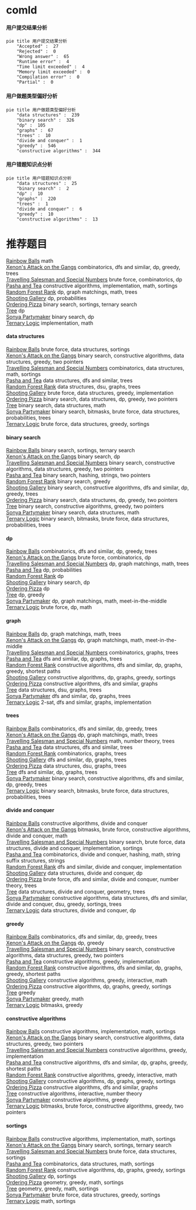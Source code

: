 # comld
<!-- tabs:start -->
#### **用户提交结果分析**

```mermaid
pie title 用户提交结果分析
    "Accepted" :  27
    "Rejected" :  0
    "Wrong answer" :  65
    "Runtime error" :  4
    "Time limit exceeded" :  4
    "Memory limit exceeded" :  0
    "Compilation error" :  0
    "Partial" :  0
```
#### **用户做题类型偏好分析**

```mermaid
pie title 用户做题类型偏好分析
    "data structures" :  239
    "binary search" :  326
    "dp" :  105
    "graphs" :  67
    "trees" :  10
    "divide and conquer" :  1
    "greedy" :  546
    "constructive algorithms" :  344
```
#### **用户错题知识点分析**

```mermaid
pie title 用户错题知识点分析
    "data structures" :  25
    "binary search" :  2
    "dp" :  10
    "graphs" :  220
    "trees" :  1
    "divide and conquer" :  6
    "greedy" :  10
    "constructive algorithms" :  13
```
<!-- tabs:end -->
# 推荐题目
[Rainbow Balls](http://codeforces.com/problemset/problem/850/F)		math		  
[Xenon's Attack on the Gangs](http://codeforces.com/problemset/problem/1292/C)		combinatorics,
                        dfs and similar,
                        dp,
                        greedy,
                        trees		  
[Travelling Salesman and Special Numbers](http://codeforces.com/problemset/problem/914/C)		brute force,
                        combinatorics,
                        dp		  
[Pasha and Tea](http://codeforces.com/problemset/problem/557/B)		constructive algorithms,
                        implementation,
                        math,
                        sortings		  
[Random Forest Rank](http://codeforces.com/problemset/problem/1067/E)		dp,
                        graph matchings,
                        math,
                        trees		  
[Shooting Gallery](http://codeforces.com/problemset/problem/30/C)		dp,
                        probabilities		  
[Ordering Pizza](http://codeforces.com/problemset/problem/865/B)		binary search,
                        sortings,
                        ternary search		  
[Tree](http://codeforces.com/problemset/problem/23/E)		dp		  
[Sonya Partymaker](http://codeforces.com/problemset/problem/713/E)		binary search,
                        dp		  
[Ternary Logic](http://codeforces.com/problemset/problem/136/B)		implementation,
                        math		  
<!-- tabs:start -->
#### **data structures**
[Rainbow Balls](http://codeforces.com/problemset/problem/103/D)		brute force,
                        data structures,
                        sortings		  
[Xenon's Attack on the Gangs](https://codeforces.com/contest/1405/problem/E)		binary search,
                        constructive algorithms,
                        data structures,
                        greedy,
                        two pointers		  
[Travelling Salesman and Special Numbers](http://codeforces.com/problemset/problem/1167/F)		combinatorics,
                        data structures,
                        math,
                        sortings		  
[Pasha and Tea](http://codeforces.com/problemset/problem/383/C)		data structures,
                        dfs and similar,
                        trees		  
[Random Forest Rank](http://codeforces.com/problemset/problem/915/F)		data structures,
                        dsu,
                        graphs,
                        trees		  
[Shooting Gallery](http://codeforces.com/problemset/problem/1495/E)		brute force,
                        data structures,
                        greedy,
                        implementation		  
[Ordering Pizza](http://codeforces.com/problemset/problem/1492/C)		binary search,
                        data structures,
                        dp,
                        greedy,
                        two pointers		  
[Tree](http://codeforces.com/problemset/problem/1490/G)		binary search,
                        data structures,
                        math		  
[Sonya Partymaker](http://codeforces.com/problemset/problem/1479/D)		binary search,
                        bitmasks,
                        brute force,
                        data structures,
                        probabilities,
                        trees		  
[Ternary Logic](http://codeforces.com/problemset/problem/1497/A)		brute force,
                        data structures,
                        greedy,
                        sortings		  
#### **binary search**
[Rainbow Balls](http://codeforces.com/problemset/problem/865/B)		binary search,
                        sortings,
                        ternary search		  
[Xenon's Attack on the Gangs](http://codeforces.com/problemset/problem/713/E)		binary search,
                        dp		  
[Travelling Salesman and Special Numbers](https://codeforces.com/contest/1405/problem/E)		binary search,
                        constructive algorithms,
                        data structures,
                        greedy,
                        two pointers		  
[Pasha and Tea](http://codeforces.com/problemset/problem/762/C)		binary search,
                        hashing,
                        strings,
                        two pointers		  
[Random Forest Rank](http://codeforces.com/problemset/problem/1168/A)		binary search,
                        greedy		  
[Shooting Gallery](http://codeforces.com/problemset/problem/1442/E)		binary search,
                        constructive algorithms,
                        dfs and similar,
                        dp,
                        greedy,
                        trees		  
[Ordering Pizza](http://codeforces.com/problemset/problem/1492/C)		binary search,
                        data structures,
                        dp,
                        greedy,
                        two pointers		  
[Tree](http://codeforces.com/problemset/problem/1463/D)		binary search,
                        constructive algorithms,
                        greedy,
                        two pointers		  
[Sonya Partymaker](http://codeforces.com/problemset/problem/1490/G)		binary search,
                        data structures,
                        math		  
[Ternary Logic](http://codeforces.com/problemset/problem/1479/D)		binary search,
                        bitmasks,
                        brute force,
                        data structures,
                        probabilities,
                        trees		  
#### **dp**
[Rainbow Balls](http://codeforces.com/problemset/problem/1292/C)		combinatorics,
                        dfs and similar,
                        dp,
                        greedy,
                        trees		  
[Xenon's Attack on the Gangs](http://codeforces.com/problemset/problem/914/C)		brute force,
                        combinatorics,
                        dp		  
[Travelling Salesman and Special Numbers](http://codeforces.com/problemset/problem/1067/E)		dp,
                        graph matchings,
                        math,
                        trees		  
[Pasha and Tea](http://codeforces.com/problemset/problem/30/C)		dp,
                        probabilities		  
[Random Forest Rank](http://codeforces.com/problemset/problem/23/E)		dp		  
[Shooting Gallery](http://codeforces.com/problemset/problem/713/E)		binary search,
                        dp		  
[Ordering Pizza](https://codeforces.com/contest/1068/problem/D)		dp		  
[Tree](http://codeforces.com/problemset/problem/1200/B)		dp,
                        greedy		  
[Sonya Partymaker](http://codeforces.com/problemset/problem/468/E)		dp,
                        graph matchings,
                        math,
                        meet-in-the-middle		  
[Ternary Logic](http://codeforces.com/problemset/problem/550/C)		brute force,
                        dp,
                        math		  
#### **graph**
[Rainbow Balls](http://codeforces.com/problemset/problem/1067/E)		dp,
                        graph matchings,
                        math,
                        trees		  
[Xenon's Attack on the Gangs](http://codeforces.com/problemset/problem/468/E)		dp,
                        graph matchings,
                        math,
                        meet-in-the-middle		  
[Travelling Salesman and Special Numbers](http://codeforces.com/problemset/problem/762/F)		combinatorics,
                        graphs,
                        trees		  
[Pasha and Tea](http://codeforces.com/problemset/problem/855/G)		dfs and similar,
                        dp,
                        graphs,
                        trees		  
[Random Forest Rank](http://codeforces.com/problemset/problem/1407/E)		constructive algorithms,
                        dfs and similar,
                        dp,
                        graphs,
                        greedy,
                        shortest paths		  
[Shooting Gallery](http://codeforces.com/problemset/problem/1296/E1)		constructive algorithms,
                        dp,
                        graphs,
                        greedy,
                        sortings		  
[Ordering Pizza](http://codeforces.com/problemset/problem/741/C)		constructive algorithms,
                        dfs and similar,
                        graphs		  
[Tree](http://codeforces.com/problemset/problem/915/F)		data structures,
                        dsu,
                        graphs,
                        trees		  
[Sonya Partymaker](http://codeforces.com/problemset/problem/1238/F)		dfs and similar,
                        dp,
                        graphs,
                        trees		  
[Ternary Logic](http://codeforces.com/problemset/problem/875/C)		2-sat,
                        dfs and similar,
                        graphs,
                        implementation		  
#### **trees**
[Rainbow Balls](http://codeforces.com/problemset/problem/1292/C)		combinatorics,
                        dfs and similar,
                        dp,
                        greedy,
                        trees		  
[Xenon's Attack on the Gangs](http://codeforces.com/problemset/problem/1067/E)		dp,
                        graph matchings,
                        math,
                        trees		  
[Travelling Salesman and Special Numbers](https://codeforces.com/contest/1230/problem/E)		math,
                        number theory,
                        trees		  
[Pasha and Tea](http://codeforces.com/problemset/problem/383/C)		data structures,
                        dfs and similar,
                        trees		  
[Random Forest Rank](http://codeforces.com/problemset/problem/762/F)		combinatorics,
                        graphs,
                        trees		  
[Shooting Gallery](http://codeforces.com/problemset/problem/855/G)		dfs and similar,
                        dp,
                        graphs,
                        trees		  
[Ordering Pizza](http://codeforces.com/problemset/problem/915/F)		data structures,
                        dsu,
                        graphs,
                        trees		  
[Tree](http://codeforces.com/problemset/problem/1238/F)		dfs and similar,
                        dp,
                        graphs,
                        trees		  
[Sonya Partymaker](http://codeforces.com/problemset/problem/1442/E)		binary search,
                        constructive algorithms,
                        dfs and similar,
                        dp,
                        greedy,
                        trees		  
[Ternary Logic](http://codeforces.com/problemset/problem/1479/D)		binary search,
                        bitmasks,
                        brute force,
                        data structures,
                        probabilities,
                        trees		  
#### **divide and conquer**
[Rainbow Balls](http://codeforces.com/problemset/problem/1375/H)		constructive algorithms,
                        divide and conquer		  
[Xenon's Attack on the Gangs](http://codeforces.com/problemset/problem/1338/C)		bitmasks,
                        brute force,
                        constructive algorithms,
                        divide and conquer,
                        math		  
[Travelling Salesman and Special Numbers](http://codeforces.com/problemset/problem/1461/D)		binary search,
                        brute force,
                        data structures,
                        divide and conquer,
                        implementation,
                        sortings		  
[Pasha and Tea](http://codeforces.com/problemset/problem/1466/G)		combinatorics,
                        divide and conquer,
                        hashing,
                        math,
                        string suffix structures,
                        strings		  
[Random Forest Rank](http://codeforces.com/problemset/problem/1490/D)		dfs and similar,
                        divide and conquer,
                        implementation		  
[Shooting Gallery](https://codeforces.com/contest/1483/problem/C)		data structures,
                        divide and conquer,
                        dp		  
[Ordering Pizza](http://codeforces.com/problemset/problem/1491/E)		brute force,
                        dfs and similar,
                        divide and conquer,
                        number theory,
                        trees		  
[Tree](http://codeforces.com/problemset/problem/1303/G)		data structures,
                        divide and conquer,
                        geometry,
                        trees		  
[Sonya Partymaker](http://codeforces.com/problemset/problem/1494/D)		constructive algorithms,
                        data structures,
                        dfs and similar,
                        divide and conquer,
                        dsu,
                        greedy,
                        sortings,
                        trees		  
[Ternary Logic](http://codeforces.com/problemset/problem/1482/E)		data structures,
                        divide and conquer,
                        dp		  
#### **greedy**
[Rainbow Balls](http://codeforces.com/problemset/problem/1292/C)		combinatorics,
                        dfs and similar,
                        dp,
                        greedy,
                        trees		  
[Xenon's Attack on the Gangs](http://codeforces.com/problemset/problem/1200/B)		dp,
                        greedy		  
[Travelling Salesman and Special Numbers](https://codeforces.com/contest/1405/problem/E)		binary search,
                        constructive algorithms,
                        data structures,
                        greedy,
                        two pointers		  
[Pasha and Tea](http://codeforces.com/problemset/problem/1272/B)		constructive algorithms,
                        greedy,
                        implementation		  
[Random Forest Rank](http://codeforces.com/problemset/problem/1407/E)		constructive algorithms,
                        dfs and similar,
                        dp,
                        graphs,
                        greedy,
                        shortest paths		  
[Shooting Gallery](http://codeforces.com/problemset/problem/1292/E)		constructive algorithms,
                        greedy,
                        interactive,
                        math		  
[Ordering Pizza](http://codeforces.com/problemset/problem/1296/E1)		constructive algorithms,
                        dp,
                        graphs,
                        greedy,
                        sortings		  
[Tree](http://codeforces.com/problemset/problem/522/C)		greedy		  
[Sonya Partymaker](https://codeforces.com/contest/1339/problem/C)		greedy,
                        math		  
[Ternary Logic](http://codeforces.com/problemset/problem/1202/A)		bitmasks,
                        greedy		  
#### **constructive algorithms**
[Rainbow Balls](http://codeforces.com/problemset/problem/557/B)		constructive algorithms,
                        implementation,
                        math,
                        sortings		  
[Xenon's Attack on the Gangs](https://codeforces.com/contest/1405/problem/E)		binary search,
                        constructive algorithms,
                        data structures,
                        greedy,
                        two pointers		  
[Travelling Salesman and Special Numbers](http://codeforces.com/problemset/problem/1272/B)		constructive algorithms,
                        greedy,
                        implementation		  
[Pasha and Tea](http://codeforces.com/problemset/problem/1407/E)		constructive algorithms,
                        dfs and similar,
                        dp,
                        graphs,
                        greedy,
                        shortest paths		  
[Random Forest Rank](http://codeforces.com/problemset/problem/1292/E)		constructive algorithms,
                        greedy,
                        interactive,
                        math		  
[Shooting Gallery](http://codeforces.com/problemset/problem/1296/E1)		constructive algorithms,
                        dp,
                        graphs,
                        greedy,
                        sortings		  
[Ordering Pizza](http://codeforces.com/problemset/problem/741/C)		constructive algorithms,
                        dfs and similar,
                        graphs		  
[Tree](http://codeforces.com/problemset/problem/1137/D)		constructive algorithms,
                        interactive,
                        number theory		  
[Sonya Partymaker](https://codeforces.com/contest/1504/problem/C)		constructive algorithms,
                        greedy		  
[Ternary Logic](http://codeforces.com/problemset/problem/1500/C)		bitmasks,
                        brute force,
                        constructive algorithms,
                        greedy,
                        two pointers		  
#### **sortings**
[Rainbow Balls](http://codeforces.com/problemset/problem/557/B)		constructive algorithms,
                        implementation,
                        math,
                        sortings		  
[Xenon's Attack on the Gangs](http://codeforces.com/problemset/problem/865/B)		binary search,
                        sortings,
                        ternary search		  
[Travelling Salesman and Special Numbers](http://codeforces.com/problemset/problem/103/D)		brute force,
                        data structures,
                        sortings		  
[Pasha and Tea](http://codeforces.com/problemset/problem/1167/F)		combinatorics,
                        data structures,
                        math,
                        sortings		  
[Random Forest Rank](http://codeforces.com/problemset/problem/1296/E1)		constructive algorithms,
                        dp,
                        graphs,
                        greedy,
                        sortings		  
[Shooting Gallery](http://codeforces.com/problemset/problem/13/C)		dp,
                        sortings		  
[Ordering Pizza](https://codeforces.com/contest/1496/problem/C)		geometry,
                        greedy,
                        math,
                        sortings		  
[Tree](http://codeforces.com/problemset/problem/1495/A)		geometry,
                        greedy,
                        math,
                        sortings		  
[Sonya Partymaker](http://codeforces.com/problemset/problem/1497/A)		brute force,
                        data structures,
                        greedy,
                        sortings		  
[Ternary Logic](http://codeforces.com/problemset/problem/1427/A)		math,
                        sortings		  
<!-- tabs:end -->
